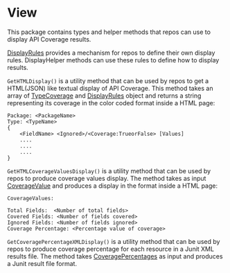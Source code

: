 # View

This package contains types and helper methods that repos can use to display API
Coverage results.

[DisplayRules](rule.go) provides a mechanism for repos to define their own
display rules. DisplayHelper methods can use these rules to define how to
display results.

`GetHTMLDisplay()` is a utility method that can be used by repos to get a
HTML(JSON) like textual display of API Coverage. This method takes an array of
[TypeCoverage](../coveragecalculator/coveragedata.go) and
[DisplayRules](rule.go) object and returns a string representing its coverage in
the color coded format inside a HTML page:

```
Package: <PackageName>
Type: <TypeName>
{
    <FieldName> <Ignored>/<Coverage:TrueorFalse> [Values]
    ....
    ....
    ....
}
```

`GetHTMLCoverageValuesDisplay()` is a utility method that can be used by repos
to produce coverage values display. The method takes as input
[CoverageValue](../coveragecalculator/calculator.go) and produces a display in
the format inside a HTML page:

```
CoverageValues:

Total Fields:  <Number of total fields>
Covered Fields: <Number of fields covered>
Ignored Fields: <Number of fields ignored>
Coverage Percentage: <Percentage value of coverage>
```

`GetCoveragePercentageXMLDisplay()` is a utility method that can be used by
repos to produce coverage percentage for each resource in a Junit XML results
file. The method takes [CoveragePercentages](../coveragecalculator/calculator.go)
as input and produces a Junit result file format.
